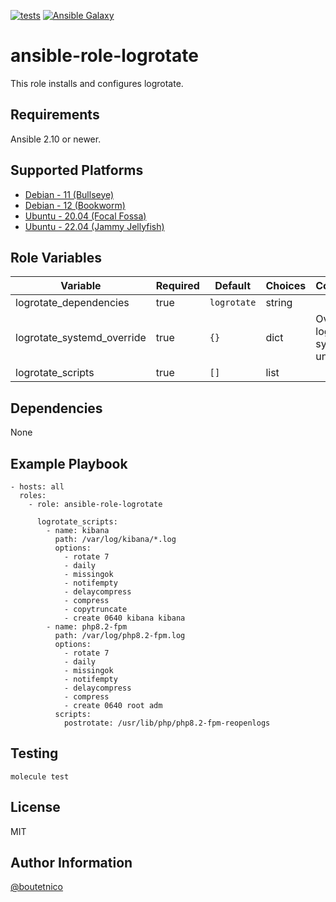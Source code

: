 [![tests](https://github.com/boutetnico/ansible-role-logrotate/workflows/Test%20ansible%20role/badge.svg)](https://github.com/boutetnico/ansible-role-logrotate/actions?query=workflow%3A%22Test+ansible+role%22)
[![Ansible Galaxy](https://img.shields.io/badge/galaxy-boutetnico.logrotate-blue.svg)](https://galaxy.ansible.com/boutetnico/logrotate)

ansible-role-logrotate
======================

This role installs and configures logrotate.

Requirements
------------

Ansible 2.10 or newer.

Supported Platforms
-------------------

- [Debian - 11 (Bullseye)](https://wiki.debian.org/DebianBullseye)
- [Debian - 12 (Bookworm)](https://wiki.debian.org/DebianBookworm)
- [Ubuntu - 20.04 (Focal Fossa)](http://releases.ubuntu.com/20.04/)
- [Ubuntu - 22.04 (Jammy Jellyfish)](http://releases.ubuntu.com/22.04/)

Role Variables
--------------

| Variable                   | Required | Default             | Choices   | Comments                                 |
|----------------------------|----------|---------------------|-----------|------------------------------------------|
| logrotate_dependencies     | true     | `logrotate`         | string    |                                          |
| logrotate_systemd_override | true     | `{}`                | dict      | Override logrotate systemd unit file.    |
| logrotate_scripts          | true     | `[]`                | list      |                                          |

Dependencies
------------

None

Example Playbook
----------------

    - hosts: all
      roles:
        - role: ansible-role-logrotate

          logrotate_scripts:
            - name: kibana
              path: /var/log/kibana/*.log
              options:
                - rotate 7
                - daily
                - missingok
                - notifempty
                - delaycompress
                - compress
                - copytruncate
                - create 0640 kibana kibana
            - name: php8.2-fpm
              path: /var/log/php8.2-fpm.log
              options:
                - rotate 7
                - daily
                - missingok
                - notifempty
                - delaycompress
                - compress
                - create 0640 root adm
              scripts:
                postrotate: /usr/lib/php/php8.2-fpm-reopenlogs


Testing
-------

    molecule test

License
-------

MIT

Author Information
------------------

[@boutetnico](https://github.com/boutetnico)
